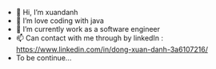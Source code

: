 - 👋 Hi, I’m xuandanh
- 👀 I’m love coding with java
- 🌱 I’m currently work as a software engineer
- 📫 Can contact with me through by linkedIn : https://www.linkedin.com/in/dong-xuan-danh-3a6107216/
- To be continue...
